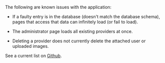 The following are known issues with the application:

- If a faulty entry is in the database (doesn't match the database schema), pages that access that data can infinitely load (or fail to load).

- The administrator page loads all existing providers at once.

- Deleting a provider does not currently delete the attached user or uploaded images.

See a current list on [Github](https://github.com/chasehainsworth/safar_web/issues).
